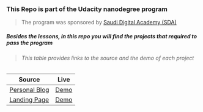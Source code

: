 ### This Repo is part of the Udacity nanodegree program

> The program was sponsored by [Saudi Digital Academy (SDA)](https://sda.edu.sa/rise)

##### Besides the lessons, in this repo you will find the projects that required to pass the program

> ###### This table provides links to the source and the demo of each project

| Source                                                                                          | Live                                                                                   |
| ----------------------------------------------------------------------------------------------- | -------------------------------------------------------------------------------------- |
| [Personal Blog](https://github.com/MohamedAlosaili/udacity-nd-projects/tree/main/personal-blog) | [Demo](https://mohamedalosaili.github.io/udacity-nd-projects/personal-blog/index.html) |
| [Landing Page](https://github.com/MohamedAlosaili/udacity-nd-projects/tree/main/landing-page)   | [Demo](https://mohamedalosaili.github.io/udacity-nd-projects/landing-page/index.html)  |
